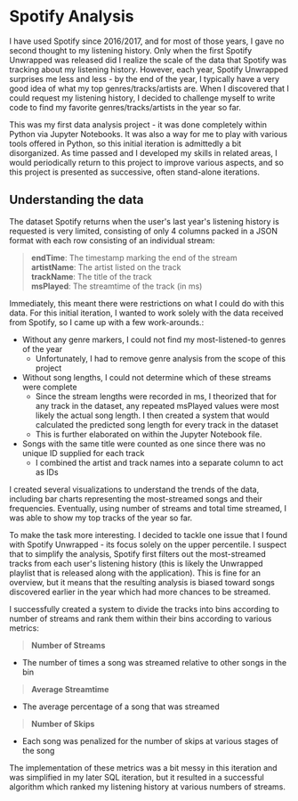 # Spotify Analysis

I have used Spotify since 2016/2017, and for most of those years, I gave no second thought to my listening history. Only when the first Spotify Unwrapped was released did I realize the scale of the data that Spotify was tracking about my listening history. However, each year, Spotify Unwrapped surprises me less and less - by the end of the year, I typically have a very good idea of what my top genres/tracks/artists are. When I discovered that I could request my listening history, I decided to challenge myself to write code to find my favorite genres/tracks/artists in the year so far.

This was my first data analysis project - it was done completely within Python via Jupyter Notebooks. It was also a way for me to play with various tools offered in Python, so this initial iteration is admittedly a bit disorganized. As time passed and I developed my skills in related areas, I would periodically return to this project to improve various aspects, and so this project is presented as successive, often stand-alone iterations.

## Understanding the data

The dataset Spotify returns when the user's last year's listening history is requested is very limited, consisting of only 4 columns packed in a JSON format with each row consisting of an individual stream:

>**endTime**: The timestamp marking the end of the stream<br>
>**artistName**: The artist listed on the track<br>
>**trackName**: The title of the track<br>
>**msPlayed**: The streamtime of the track (in ms)

Immediately, this meant there were restrictions on what I could do with this data. For this initial iteration, I wanted to work solely with the data received from Spotify, so I came up with a few work-arounds.:

* Without any genre markers, I could not find my most-listened-to genres of the year
    * Unfortunately, I had to remove genre analysis from the scope of this project
* Without song lengths, I could not determine which of these streams were complete
    * Since the stream lengths were recorded in ms, I theorized that for any track in the dataset, any repeated msPlayed values were most likely the actual song length. I then created a system that would calculated the predicted song length for every track in the dataset
    * This is further elaborated on within the Jupyter Notebook file.
* Songs with the same title were counted as one since there was no unique ID supplied for each track
    * I combined the artist and track names into a separate column to act as IDs

I created several visualizations to understand the trends of the data, including bar charts representing the most-streamed songs and their frequencies. Eventually, using number of streams and total time streamed, I was able to show my top tracks of the year so far.

To make the task more interesting. I decided to tackle one issue that I found with Spotify Unwrapped - its focus solely on the upper percentile. I suspect that to simplify the analysis, Spotify first filters out the most-streamed tracks from each user's listening history (this is likely the Unwrapped playlist that is released along with the application). This is fine for an overview, but it means that the resulting analysis is biased toward songs discovered earlier in the year which had more chances to be streamed.

I successfully created a system to divide the tracks into bins according to number of streams and rank them within their bins according to various metrics:

>**Number of Streams**
* The number of times a song was streamed relative to other songs in the bin
>**Average Streamtime**
* The average percentage of a song that was streamed 
>**Number of Skips**
* Each song was penalized for the number of skips at various stages of the song

The implementation of these metrics was a bit messy in this iteration and was simplified in my later SQL iteration, but it resulted in a successful algorithm which ranked my listening history at various numbers of streams. 